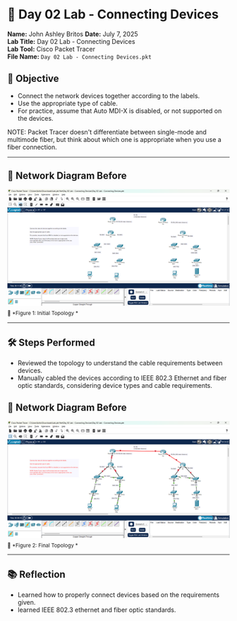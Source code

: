 # 🧾 Day 02 Lab - Connecting Devices

**Name:** John Ashley Britos
**Date:** July 7, 2025  
**Lab Title:** Day 02 Lab - Connecting Devices  
**Lab Tool:** Cisco Packet Tracer  
**File Name:** `Day 02 Lab - Connecting Devices.pkt`

## 🎯 Objective

- Connect the network devices together according to the labels.
- Use the appropriate type of cable.
- For practice, assume that Auto MDI-X is disabled, or not supported on the devices.

NOTE: Packet Tracer doesn't differentiate between single-mode 
and multimode fiber, but think about which one is appropriate when you 
use a fiber connection.
 
---

## 📌 Network Diagram Before

![Day 02 Topology](./assets/day2_before.png)  
<sub>📎 *Figure 1: Initial Topology *</sub>

---

## 🛠️ Steps Performed
-  Reviewed the topology to understand the cable requirements between devices.
-  Manually cabled the devices according to IEEE 802.3 Ethernet and fiber optic standards, considering device types and cable requirements.
    
## 📌 Network Diagram Before

![Day 02 Topology](./assets/day2_after.png)  
<sub>📎 *Figure 2: Final Topology *</sub>

---

## 📚 Reflection

- Learned how to properly connect devices based on the requirements given. 
- learned IEEE 802.3 ethernet and fiber optic standards.



